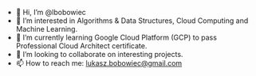 - 👋 Hi, I’m @lbobowiec
- 👀 I’m interested in Algorithms & Data Structures, Cloud Computing and Machine Learning.
- 🌱 I’m currently learning Google Cloud Platform (GCP) to pass Professional Cloud Architect certificate.
- 💞️ I’m looking to collaborate on interesting projects.
- 📫 How to reach me: lukasz.bobowiec@gmail.com

<!---
lbobowiec/lbobowiec is a ✨ special ✨ repository because its `README.md` (this file) appears on your GitHub profile.
You can click the Preview link to take a look at your changes.
--->

